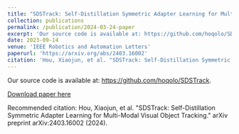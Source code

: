 ```yaml
---
title: "SDSTrack: Self-Distillation Symmetric Adapter Learning for Multi-Modal Visual Object Tracking"
collection: publications
permalink: /publication/2024-03-24-paper
excerpt: 'Our source code is available at: https://github.com/hoqolo/SDSTrack.'
date: 2023-09-14
venue: 'IEEE Robotics and Automation Letters'
paperurl: 'https://arxiv.org/abs/2403.16002'
citation: 'Hou, Xiaojun, et al. "SDSTrack: Self-Distillation Symmetric Adapter Learning for Multi-Modal Visual Object Tracking." arXiv preprint arXiv:2403.16002 (2024).'
---
```

Our source code is available at: https://github.com/hoqolo/SDSTrack.

[Download paper here](https://arxiv.org/abs/2403.16002)

Recommended citation: Hou, Xiaojun, et al. "SDSTrack: Self-Distillation Symmetric Adapter Learning for Multi-Modal Visual Object Tracking." arXiv preprint arXiv:2403.16002 (2024).